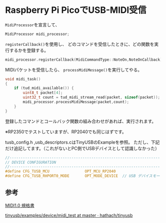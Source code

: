 # Raspberry Pi PicoでUSB-MIDI受信

`MidiProcessor`を宣言して、

```c++
MidiProcessor midi_processor;
```

`registerCallback()`を使用し、
どのコマンドを受信したときに、どの関数を実行するかを登録する。

```c++
midi_processor.registerCallback(MidiCommandType::NoteOn,NoteOnCallback);
```

MIDIパケットを受信したら、
`processMidiMessage()`を実行してやる。

```c++
void midi_task()
{
    if (tud_midi_available()) {
        uint8_t packet[4];
        uint32_t count = tud_midi_stream_read(packet, sizeof(packet));
        midi_processor.processMidiMessage(packet,count);
    }
}
```

登録したコマンドとコールバック関数の組み合わせがあれば、実行されます。

※RP2350でテストしていますが、RP2040でも同じはずです。

tusb_config.h ,usb_descriptors.cはTinyUSBのExampleを参照。
ただし、下記だけ追記してます。（これがないとPC側でUSBデバイスとして認識しなかった）

```h
//--------------------------------------------------------------------
// DEVICE CONFIGURATION
//--------------------------------------------------------------------
#define CFG_TUSB_MCU                OPT_MCU_RP2040
#define CFG_TUSB_RHPORT0_MODE       OPT_MODE_DEVICE  // USB デバイスモードに設定

```

## 参考

[MIDI1.0 規格書](https://amei.or.jp/midistandardcommittee/MIDI1.0.pdf)

[tinyusb/examples/device/midi_test at master · hathach/tinyusb](https://github.com/hathach/tinyusb/tree/master/examples/device/midi_test)
